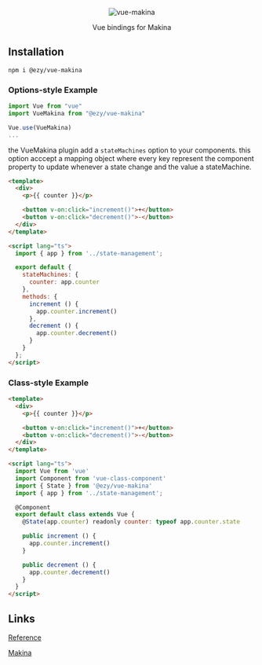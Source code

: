 <p align="center">
  <img src="https://fakeimg.pl/900x300/ffffff/333333/?text=vue-makina&font=museo" alt="vue-makina" />
</p>

<p align="center">Vue bindings for Makina</p>

## Installation

```shell
npm i @ezy/vue-makina
```

### Options-style Example

```js
import Vue from "vue"
import VueMakina from "@ezy/vue-makina"

Vue.use(VueMakina)
...
```

the VueMakina plugin add a `stateMachines` option to your components.
this option acccept a mapping object where every key represent the component property to update whenever a state change and the value a stateMachine.

```html
<template>
  <div>
    <p>{{ counter }}</p>

    <button v-on:click="increment()">+</button>
    <button v-on:click="decrement()">-</button>
  </div>
</template>

<script lang="ts">
  import { app } from '../state-management';

  export default {
    stateMachines: {
      counter: app.counter
    },
    methods: {
      increment () {
        app.counter.increment()
      },
      decrement () {
        app.counter.decrement()
      }
    }
  };
</script>
```

### Class-style Example

```html
<template>
  <div>
    <p>{{ counter }}</p>

    <button v-on:click="increment()">+</button>
    <button v-on:click="decrement()">-</button>
  </div>
</template>

<script lang="ts">
  import Vue from 'vue'
  import Component from 'vue-class-component'
  import { State } from '@ezy/vue-makina'
  import { app } from '../state-management';

  @Component
  export default class extends Vue {
    @State(app.counter) readonly counter: typeof app.counter.state

    public increment () {
      app.counter.increment()
    }

    public decrement () {
      app.counter.decrement()
    }
  }
</script>
```

## Links

[Reference](https://ezylean.github.io/vue-makina)

[Makina](https://www.npmjs.com/package/@ezy/makina)

